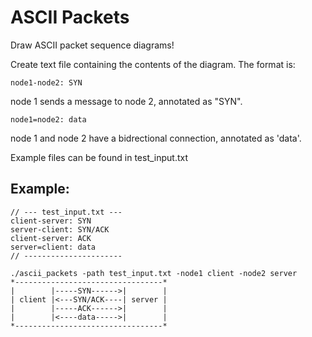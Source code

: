 # ASCII Packets

Draw ASCII packet sequence diagrams!

Create text file containing the contents of the diagram. The format is:
```
node1-node2: SYN
```
node 1 sends a message to node 2, annotated as "SYN".

```
node1=node2: data
```
node 1 and node 2 have a bidrectional connection, annotated as 'data'.

Example files can be found in test_input.txt

## Example:
```
// --- test_input.txt ---
client-server: SYN
server-client: SYN/ACK
client-server: ACK
server=client: data
// ----------------------

./ascii_packets -path test_input.txt -node1 client -node2 server 
*---------------------------------*
|        |-----SYN------>|        |
| client |<---SYN/ACK----| server |
|        |-----ACK------>|        |
|        |<----data----->|        |
*---------------------------------*

```